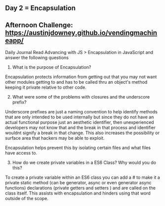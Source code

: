 ## Day 2 = Encapsulation

## Afternoon Challenge: https://austinjdowney.github.io/vendingmachineapp/

Daily Journal
Read Advancing with JS > Encapsulation in JavaScript and answer the following questions
1. What is the purpose of Encapsulation?

Encapsulation protects information from getting out that you may not want other modules getting to and has to be called thru an object's method keeping it private relative to other code.

2. What were some of the problems with closures and the underscore prefix?

Underscore prefixes are just a naming convention to help identify methods that are only intended to be used internally but since they do not have an actual functional purpose just an aesthetic identifier, then unexperienced developers may not know that and the break in that process and identifier wouldnt signify a break in that change. This also increases the possibility or surface area that hackers may be able to exploit.

Encapsulation helps prevent this by isolating certain files and what files have access to.

3. How do we create private variables in a ES6 Class? Why would you do this?

To create a private variable within an ES6 class you can add a # to make it a private static method (can be generator, async or even generator async functions) declarations (private getters and setters ) and are called on the class itself. This assists with encapsulation and hinders using that word outside of the scope.